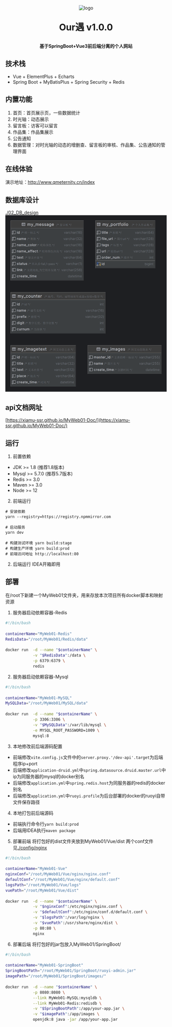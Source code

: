<p align="center">
	<img alt="logo" src="https://github.com/Xiamu-ssr/MyWeb01-Doc/assets/77220168/168c2a1c-4d57-4ff8-841c-6f53edbbf47a">
</p>
<h1 align="center" style="margin: 30px 0 30px; font-weight: bold;">Our遇 v1.0.0</h1>
<h4 align="center">基于SpringBoot+Vue3前后端分离的个人网站</h4>

## 技术栈
* Vue + ElementPlus + Echarts
* Spring Boot + MyBatisPlus + Spring Security + Redis

## 内置功能
1.  首页：首页展示页，一些数据统计
2.  时光轴：动态展示
3.  留言板：访客可以留言
4.  作品集：作品集展示
5.  公告通知
6.  数据管理：对时光轴的动态的增删查、留言板的审核、作品集、公告通知的管理界面

## 在线体验
演示地址：http://www.qmeternity.cn/index

## 数据库设计
[./02_DB_design](./02_DB_design)
![](https://github.com/Xiamu-ssr/MyWeb01-Doc/blob/main/02_DB_design/my_portfolio.png)

## api文档网址
[https://xiamu-ssr.github.io/MyWeb01-Doc/](https://xiamu-ssr.github.io/MyWeb01-Doc/)

## 运行
1. 前置依赖
- JDK >= 1.8 (推荐1.8版本)
- Mysql >= 5.7.0 (推荐5.7版本)
- Redis >= 3.0
- Maven >= 3.0
- Node >= 12

2. 前端运行
```
# 安装依赖
yarn --registry=https://registry.npmmirror.com

# 启动服务
yarn dev

# 构建测试环境 yarn build:stage
# 构建生产环境 yarn build:prod
# 前端访问地址 http://localhost:80
```

2. 后端运行
IDEA开箱即用

## 部署
在/root下新建一个MyWeb01文件夹，用来存放本次项目所有docker脚本和映射资源

1. 服务器启动依赖容器-Redis
```bash
#!/bin/bash

containerName="MyWeb01-Redis"
RedisData="/root/MyWeb01/Redis/data"

docker run  -d --name "$containerName" \
            -v "$RedisData":/data \
            -p 6379:6379 \
            redis
```

2. 服务器启动依赖容器-Mysql
```bash
#!/bin/bash

containerName="MyWeb01-MySQL"
MySQLData="/root/MyWeb01/MySQL/data"

docker run  -d --name "$containerName" \
            -p 3306:3306 \
            -v "$MySQLData":/var/lib/mysql \
            -e MYSQL_ROOT_PASSWORD=1009 \
            mysql:8
```

3. 本地修改前后端源码配置
- 前端修改`vite.config.js`文件中的`server.proxy.'/dev-api'.target`为后端程序ip+port
- 后端修改`application-druid.yml`中`spring.datasource.druid.master.url`中ip为同服务器的mysql的docker别名
- 后端修改`application.yml`中`spring.redis.host`为同服务器的redis的docker别名
- 后端修改`application.yml`中`ruoyi.profile`为后台部署的docker的ruoyi自带文件保存路径


4. 本地打包前后端源码
- 前端执行命令行`yarn build:prod`
- 后端用IDEA执行`maven package`

5. 部署前端
将打包好的dist文件夹放到MyWeb01/Vue/dist
两个conf文件见[./config/nginx](./config/nginx)
```bash
#!/bin/bash

containerName="MyWeb01-Vue"
nginxConf="/root/MyWeb01/Vue/nginx/nginx.conf"
defaultConf="/root/MyWeb01/Vue/nginx/default.conf"
logsPath="/root/MyWeb01/Vue/logs"
vuePath="/root/MyWeb01/Vue/dist"

docker run  -d --name "$containerName" \
            -v "$nginxConf":/etc/nginx/nginx.conf \
            -v "$defaultConf":/etc/nginx/conf.d/default.conf \
            -v "$logsPath":/var/log/nginx \
            -v "$vuePath":/usr/share/nginx/dist \
            -p 80:80 \
            nginx
```

6. 部署后端
将打包好的jar包放入MyWeb01/SpringBoot/
```bash
#!/bin/bash

containerName="MyWeb01-SpringBoot"
SpringBootPath="/root/MyWeb01/SpringBoot/ruoyi-admin.jar"
imagePath="/root/MyWeb01/SpringBoot/images/"

docker run  -d --name "$containerName" \
            -p 8080:8080 \
            --link MyWeb01-MySQL:mysqldb \
            --link MyWeb01-Redis:redisdb \
            -v "$SpringBootPath":/app/your-app.jar \
            -v "$imagePath":/app/images \
            openjdk:8 java -jar /app/your-app.jar

```
